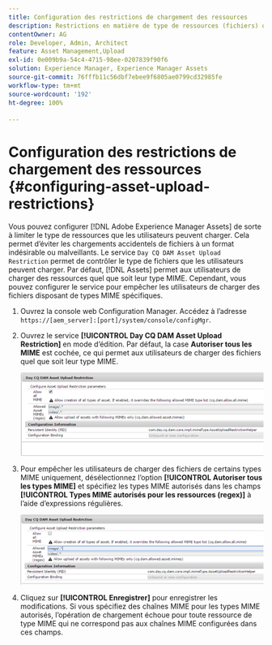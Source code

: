 ```yaml
---
title: Configuration des restrictions de chargement des ressources
description: Restrictions en matière de type de ressources (fichiers) que les utilisateurs peuvent charger
contentOwner: AG
role: Developer, Admin, Architect
feature: Asset Management,Upload
exl-id: 0e009b9a-54c4-4715-98ee-0207839f90f6
solution: Experience Manager, Experience Manager Assets
source-git-commit: 76fffb11c56dbf7ebee9f6805ae0799cd32985fe
workflow-type: tm+mt
source-wordcount: '192'
ht-degree: 100%

---
```


# Configuration des restrictions de chargement des ressources {#configuring-asset-upload-restrictions}

Vous pouvez configurer [!DNL Adobe Experience Manager Assets] de sorte à limiter le type de ressources que les utilisateurs peuvent charger. Cela permet d’éviter les chargements accidentels de fichiers à un format indésirable ou malveillants. Le service `Day CQ DAM Asset Upload Restriction` permet de contrôler le type de fichiers que les utilisateurs peuvent charger. Par défaut, [!DNL Assets] permet aux utilisateurs de charger des ressources quel que soit leur type MIME. Cependant, vous pouvez configurer le service pour empêcher les utilisateurs de charger des fichiers disposant de types MIME spécifiques.

1. Ouvrez la console web Configuration Manager. Accédez à l’adresse `https://[aem_server]:[port]/system/console/configMgr`.
1. Ouvrez le service **[!UICONTROL Day CQ DAM Asset Upload Restriction]** en mode d’édition. Par défaut, la case **Autoriser tous les MIME** est cochée, ce qui permet aux utilisateurs de charger des fichiers quel que soit leur type MIME.

   ![chlimage_1-378](assets/chlimage_1-378.png)

1. Pour empêcher les utilisateurs de charger des fichiers de certains types MIME uniquement, désélectionnez l’option **[!UICONTROL Autoriser tous les types MIME]** et spécifiez les types MIME autorisés dans les champs **[!UICONTROL Types MIME autorisés pour les ressources (regex)]** à l’aide d’expressions régulières.

   ![chlimage_1-379](assets/chlimage_1-379.png)

1. Cliquez sur **[!UICONTROL Enregistrer]** pour enregistrer les modifications. Si vous spécifiez des chaînes MIME pour les types MIME autorisés, l’opération de chargement échoue pour toute ressource de type MIME qui ne correspond pas aux chaînes MIME configurées dans ces champs.
